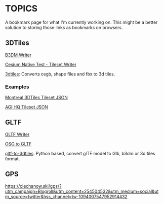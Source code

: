 # TOPICS
A bookmark page for what I'm currently working on. This might be a better solution to storing those links as bookmarks on browsers. 


## 3DTiles ##

[B3DM Writer](https://github.com/newpeople123/osgGISPlugins/blob/768924e824c64d970915775ef78839fcebb8f127/include/osgdb_b3dm/ReaderWriterB3DM.h)

[Cesium Native Test - Tileset Writer](https://github.com/CesiumGS/cesium-native/blob/d36e59883e93be4cb05a08beabd7a854f85dfc52/Cesium3DTilesWriter/test/TestTilesetWriter.cpp#L25)

[3dtiles](https://github.com/fanvanzh/3dtiles): Converts osgb, shape files and fbx to 3d tiles.

### Examples ###
[Montreal 3DTiles Tileset JSON](https://maps.gnosis.earth/ogcapi/collections/montreal/3DTiles/tileset.json)

[AGI HQ Tileset JSON](https://pelican-public.s3.amazonaws.com/3dtiles/agi-hq/tileset.json)


## GLTF ##

[GLTF Writer](https://github.com/gajgeospatial/osgearth-3.0.0_CDB/blob/7bce4162d87810d7b95eca5e6e5a8a01e9556b2b/src/osgEarthDrivers/gltf/GLTFWriter.h#L4)

[OSG to GLTF](https://github.com/newpeople123/osgGISPlugins/blob/768924e824c64d970915775ef78839fcebb8f127/include/utils/OsgToGltf.h#L483)



[gltf-to-3dtiles](https://github.com/xuzhusheng/gltf-to-3d-tiles): Python based, convert glTF model to Glb, b3dm or 3d tiles format.

## GPS ##

https://ciechanow.ski/gps/?utm_campaign=Blogroll&utm_content=254504532&utm_medium=social&utm_source=twitter&hss_channel=tw-1094007547952914432

